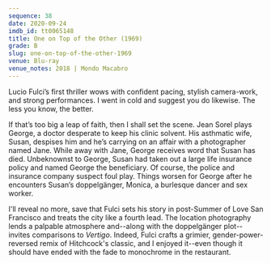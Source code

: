```yaml
---
sequence: 38
date: 2020-09-24
imdb_id: tt0065148
title: One on Top of the Other (1969)
grade: B
slug: one-on-top-of-the-other-1969
venue: Blu-ray
venue_notes: 2018 | Mondo Macabro
---
```


Lucio Fulci’s first thriller wows with confident pacing, stylish camera-work, and strong performances. I went in cold and suggest you do likewise. The less you know, the better.

<!-- end -->

If that’s too big a leap of faith, then I shall set the scene. Jean Sorel plays George, a doctor desperate to keep his clinic solvent. His asthmatic wife, Susan, despises him and he’s carrying on an affair with a photographer named Jane. While away with Jane, George receives word that Susan has died. Unbeknownst to George, Susan had taken out a large life insurance policy and named George the beneficiary. Of course, the police and insurance company suspect foul play. Things worsen for George after he encounters Susan’s doppelgänger, Monica, a burlesque dancer and sex worker.

I'll reveal no more, save that Fulci sets his story in post-Summer of Love San Francisco and treats the city like a fourth lead. The location photography lends a palpable atmosphere and--along with the doppelgänger plot--invites comparisons to <span data-imdb-id="tt0052357">_Vertigo_</span>. Indeed, Fulci crafts a grimier, gender-power-reversed remix of Hitchcock's classic, and I enjoyed it--even though it should have ended with the fade to monochrome in the restaurant.
